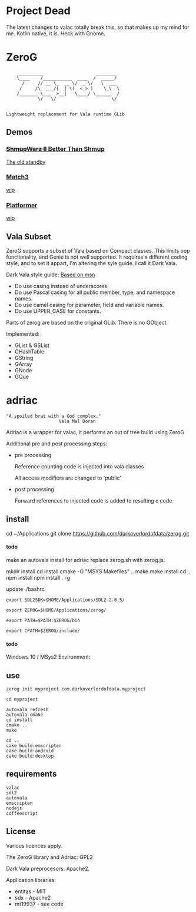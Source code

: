 # Project Dead

The latest changes to valac totally break this, so that makes up my mind for me. Kotlin native, it is. Heck with Gnome.


# ZeroG


        __________                    ________ 
        \____    /___________  ____  /  _____/ 
          /     // __ \_  __ \/  _ \/   \  ___ 
         /     /\  ___/|  | \(  <_> )    \_\  \
        /_______ \___  >__|   \____/ \______  /
                \/   \/                     \/ 


    Lightweight replacement for Vala runtime GLib

## Demos

### [<del>ShmupWarz II</del> Better Than Shmup](https://darkoverlordofdata.com/zerog-shmupwarz/)
[The old standby](https://github.com/darkoverlordofdata/zerog-shmupwarz)

### [Match3](https://darkoverlordofdata.com/zerog-match3/)
[wip](https://github.com/darkoverlordofdata/zerog-match3)

### [Platformer](https://darkoverlordofdata.com/zerog-platformer/)
[wip](https://github.com/darkoverlordofdata/zerog-platformer)


## Vala Subset
ZeroG supports a subset of Vala based on Compact classes. This limits oop functionality, and Genie is not well supported. It requires a different coding style, and to set it appart, I'm altering the syle guide. I call it Dark Vala.

Dark Vala style guide:
[Based on msn](https://docs.microsoft.com/en-us/dotnet/standard/design-guidelines/capitalization-conventions)

* Do use casing instead of underscores.
* Do use Pascal casing for all public member, type, and namespace names.
* Do use camel casing for parameter, field and variable names.
* Do use UPPER_CASE for constants.


Parts of zerog are based on the original GLib. There is no GObject. 

Implemented:

* GList & GSList
* GHashTable
* GString
* GArray
* GNode
* GQue



# adriac

    "A spoiled brat with a God complex."
                        Vala Mal Doran 

Adriac is a wrapper for valac, it performs an out of tree build using ZeroG

Additional pre and post processing steps:

* pre processing 
    
    Reference counting code is injected into vala classes

    All access modifiers are changed to 'public'
* post processing
    
    Forward references to injected code is added to resulting c code

## install

cd ~/Applications
git clone https://github.com/darkoverlordofdata/zerog.git

#### todo
make an autovala install for adriac
replace zerog.sh with zerog.js. 

mkdir install
cd install
cmake -G "MSYS Makefiles" ..
make
make install
cd ..
npm install
npm install . -g

update ./bashrc

    export SDL2SDK=$HOME/Applications/SDL2-2.0.5/

    export ZEROG=$HOME/Applications/zerog/

    export PATH=$PATH:$ZEROG/bin

    export CPATH=$ZEROG/include/

#### todo
Windows 10 / MSys2 Environment:


## use

    zerog init myproject com.darkoverlordofdata.myproject

    cd myproject

    autovala refresh
    autovala cmake
    cd install
    cmake ..
    make
    
    cd ..
    cake build:emscripten
    cake build:android
    cake build:desktop
    
## requirements

    valac
    sdl2
    autovala
    emscripten
    nodejs
    coffeescript



## License
Various licences apply. 

The ZeroG library and Adriac: GPL2

Dark Vala preprocesors: Apache2.

Application libraries:
* entitas - MIT
* sdx - Apache2
* mt19937 - see code 
